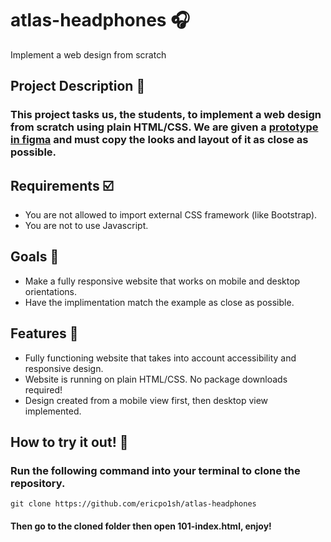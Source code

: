 # atlas-headphones 🎧
Implement a web design from scratch
## Project Description 📝
### This project tasks us, the students, to implement a web design from scratch using plain HTML/CSS. We are given a [prototype in figma](https://www.figma.com/file/FfnVADRC9xgI3yiZliTBYZ/Holberton-School---Headphone-company?node-id=0%3A1&mode=dev) and must copy the looks and layout of it as close as possible.
## Requirements ☑️
  * You are not allowed to import external CSS framework (like Bootstrap).
  * You are not to use Javascript.
## Goals 🎯
  * Make a fully responsive website that works on mobile and desktop orientations.
  * Have the implimentation match the example as close as possible.
## Features 📌
  * Fully functioning website that takes into account accessibility and responsive design.
  * Website is running on plain HTML/CSS. No package downloads required!
  * Design created from a mobile view first, then desktop view implemented.
## How to try it out! 🧪
### Run the following command into your terminal to clone the repository.
```
git clone https://github.com/ericpo1sh/atlas-headphones
```
#### Then go to the cloned folder then open 101-index.html, enjoy!
